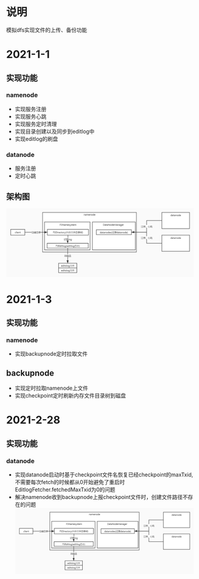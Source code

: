 # 说明
模拟dfs实现文件的上传、备份功能

# 2021-1-1
## 实现功能
### namenode
- 实现服务注册
- 实现服务心跳
- 实现服务定时清理
- 实现目录创建以及同步到editlog中
- 实现editlog的刷盘
### datanode
- 服务注册
- 定时心跳
## 架构图
![架构图](img/2021-01-01/img.jpg)

# 2021-1-3
## 实现功能
### namenode
- 实现backupnode定时拉取文件
## backupnode
- 实现定时拉取namenode上文件
- 实现checkpoint定时刷新内存文件目录树到磁盘

# 2021-2-28
## 实现功能
### datanode
- 实现datanode启动时基于checkpoint文件名恢复已经checkpoint的maxTxid,不需要每次fetch的时候都从0开始避免了重启时EditlogFetcher.fetchedMaxTxid为0的问题
- 解决namenode收到backupnode上报checkpoint文件时，创建文件路径不存在的问题
![架构图](img/2021-01-01/img.jpg)